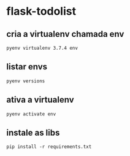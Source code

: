 # flask-todolist


## cria a virtualenv chamada env
```
pyenv virtualenv 3.7.4 env
```

## listar envs
```
pyenv versions
```

## ativa a virtualenv
```
pyenv activate env
```

## instale as libs
```
pip install -r requirements.txt
```